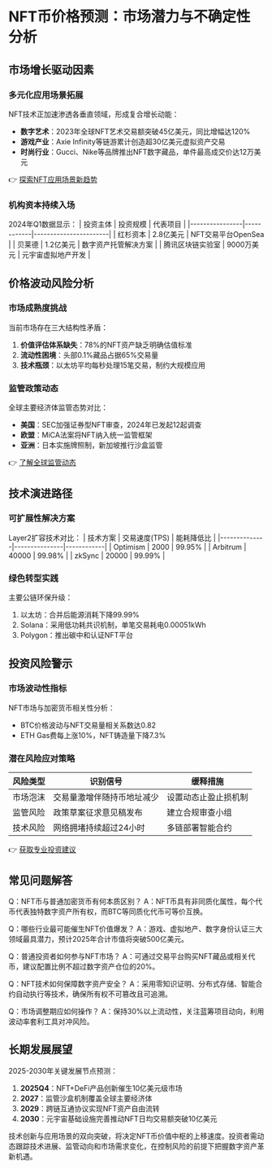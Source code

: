 # NFT币价格预测：市场潜力与不确定性分析

## 市场增长驱动因素

### 多元化应用场景拓展
NFT技术正加速渗透各垂直领域，形成复合增长动能：
- **数字艺术**：2023年全球NFT艺术交易额突破45亿美元，同比增幅达120%
- **游戏产业**：Axie Infinity等链游累计创造超30亿美元虚拟资产交易
- **时尚行业**：Gucci、Nike等品牌推出NFT数字藏品，单件最高成交价达12万美元

👉 [探索NFT应用场景新趋势](https://bit.ly/okx_welcome)

### 机构资本持续入场
2024年Q1数据显示：
| 投资主体       | 投资规模   | 代表项目              |
|----------------|------------|-----------------------|
| 红杉资本       | 2.8亿美元  | NFT交易平台OpenSea    |
| 贝莱德         | 1.2亿美元  | 数字资产托管解决方案  |
| 腾讯区块链实验室 | 9000万美元 | 元宇宙虚拟地产开发    |

## 价格波动风险分析

### 市场成熟度挑战
当前市场存在三大结构性矛盾：
1. **价值评估体系缺失**：78%的NFT资产缺乏明确估值标准
2. **流动性困境**：头部0.1%藏品占据65%交易量
3. **技术瓶颈**：以太坊平均每秒处理15笔交易，制约大规模应用

### 监管政策动态
全球主要经济体监管态势对比：
- **美国**：SEC加强证券型NFT审查，2024年已发起12起调查
- **欧盟**：MiCA法案将NFT纳入统一监管框架
- **亚洲**：日本实施牌照制，新加坡推行沙盒监管

👉 [了解全球监管动态](https://bit.ly/okx_welcome)

## 技术演进路径

### 可扩展性解决方案
Layer2扩容技术对比：
| 技术方案     | 交易速度(TPS) | 能耗降低比 |
|--------------|---------------|------------|
| Optimism     | 2000          | 99.95%     |
| Arbitrum     | 40000         | 99.98%     |
| zkSync       | 20000         | 99.99%     |

### 绿色转型实践
主要公链环保升级：
1. 以太坊：合并后能源消耗下降99.99%
2. Solana：采用低功耗共识机制，单笔交易耗电0.00051kWh
3. Polygon：推出碳中和认证NFT平台

## 投资风险警示

### 市场波动性指标
NFT市场与加密货币相关性分析：
- BTC价格波动与NFT交易量相关系数达0.82
- ETH Gas费每上涨10%，NFT铸造量下降7.3%

### 潜在风险应对策略
| 风险类型     | 识别信号                 | 缓释措施               |
|--------------|--------------------------|------------------------|
| 市场泡沫     | 交易量激增伴随持币地址减少 | 设置动态止盈止损机制   |
| 监管风险     | 政策草案征求意见稿发布    | 建立合规审查小组       |
| 技术风险     | 网络拥堵持续超过24小时    | 多链部署智能合约       |

👉 [获取专业投资建议](https://bit.ly/okx_welcome)

## 常见问题解答

Q：NFT币与普通加密货币有何本质区别？
A：NFT币具有非同质化属性，每个代币代表独特数字资产所有权，而BTC等同质化代币可等价互换。

Q：哪些行业最可能催生NFT价值爆发？
A：游戏、虚拟地产、数字身份认证三大领域最具潜力，预计2025年合计市值将突破500亿美元。

Q：普通投资者如何参与NFT市场？
A：可通过交易平台购买NFT藏品或相关代币，建议配置比例不超过数字资产仓位的20%。

Q：NFT技术如何保障数字资产安全？
A：采用零知识证明、分布式存储、智能合约自动执行等技术，确保所有权不可篡改且可追溯。

Q：市场调整期应如何操作？
A：保持30%以上流动性，关注蓝筹项目动向，利用波动率套利工具对冲风险。

## 长期发展展望

2025-2030年关键发展节点预测：
1. **2025Q4**：NFT+DeFi产品创新催生10亿美元级市场
2. **2027**：监管沙盒机制覆盖全球主要经济体
3. **2029**：跨链互通协议实现NFT资产自由流转
4. **2030**：元宇宙基础设施完善推动NFT日均交易额突破10亿美元

技术创新与应用场景的双向突破，将决定NFT币价值中枢的上移速度。投资者需动态跟踪技术进展、监管动向和市场需求变化，在控制风险的前提下把握数字资产革新机遇。